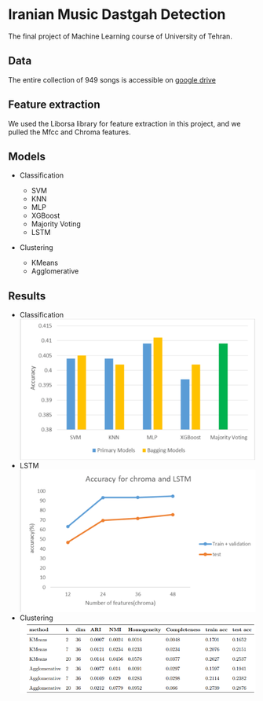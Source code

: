 # Iranian Music Dastgah Detection

The final project of Machine Learning course of University of Tehran.

## Data

The entire collection of 949 songs is accessible
on [google drive](https://drive.google.com/drive/folders/159_lm5_TDupzbVMw--hdXGEARzCS8Q4g?usp=sharing)

## Feature extraction

We used the Liborsa library for feature extraction in this project, and we pulled the Mfcc and Chroma features.

## Models

* Classification
    * SVM
    * KNN
    * MLP
    * XGBoost
    * Majority Voting
    * LSTM

* Clustering
    * KMeans
    * Agglomerative

## Results

* Classification
  ![image](images/1.png)
* LSTM
  ![image](images/2.png)
* Clustering
  ![image](images/3.png)